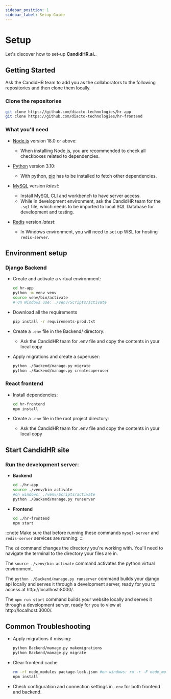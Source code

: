 ```yaml
---
sidebar_position: 1
sidebar_label: Setup-Guide
---
```


# Setup

Let's discover how to set-up **CandidHR.ai.**.

## Getting Started
Ask the CandidHR team to add you as the collaborators to the following repositories and then clone them locally.

### Clone the repositories

```bash
git clone https://github.com/diacto-technologies/hr-app
git clone https://github.com/diacto-technologies/hr-frontend
```
### What you'll need

- [Node.js](https://nodejs.org/en/download/) version 18.0 or above:
  - When installing Node.js, you are recommended to check all checkboxes related to dependencies.

- [Python](https://www.python.org/downloads/release/python-3100/) version 3.10:
  - With python, [pip](https://pip.pypa.io/en/stable/installation/) has to be installed to fetch other dependencies.

- [MySQL](https://dev.mysql.com/doc/mysql-installation-excerpt/5.7/en/) version *latest*:
  - Install MySQL CLI and workbench to have server access.
  - While in development environment, ask the CandidHR team for the `.sql` file, which needs to be imported to local SQL Database for development and testing.

- [Redis](https://redis.io/docs/latest/operate/oss_and_stack/install/install-redis/) version *latest*:
  - In Windows environment, you will need to set up WSL for hosting `redis-server`.

## Environment setup

### Django Backend

- Create and activate a virtual environment:

  ```bash
  cd hr-app
  python -m venv venv
  source venv/bin/activate  
  # On Windows use: ./venv/Scripts/activate
  ```

- Download all the requirements

  ```bash
  pip install -r requirements-prod.txt
  ```

- Create a `.env` file in the Backend/ directory:
  - Ask the CandidHR team for .env file and copy the contents in your local copy

- Apply migrations and create a superuser:

  ```bash
  python ./Backend/manage.py migrate
  python ./Backend/manage.py createsuperuser
  ```

### React frontend

- Install dependencies:
  
  ```bash
  cd hr-frontend
  npm install
  ```

- Create a `.env` file in the root project directory:
  - Ask the CandidHR team for .env file and copy the contents in your local copy

## Start CandidHR site

### Run the development server:

- **Backend**
  ```bash
  cd ./hr-app
  source ./venv/bin activate 
  #on windows: ./venv/Scripts/activate
  python ./Backend/manage.py runserver
  ```

- **Frontend**
  ```bash
  cd ./hr-frontend
  npm start
  ```

:::note
Make sure that before running these commands `mysql-server` and `redis-server` services are running:
:::

The `cd` command changes the directory you're working with. You'll need to navigate the terminal to the directory your files are in.

The `source ./venv/bin activate` command activates the python virtual environment.

The `python ./Backend/manage.py runserver` command builds your django api locally and serves it through a development server, ready for you to access at http://localhost:8000/.

The `npm run start` command builds your website locally and serves it through a development server, ready for you to view at http://localhost:3000/.

## Common Troubleshooting

- Apply migrations if missing:

  ```bash
  python Backend/manage.py makemigrations
  python Backend/manage.py migrate
  ```

- Clear frontend cache 

  ```bash
  rm -rf node_modules package-lock.json #on windows: rm -r -F node_modules package-lock.json
  npm install
  ```

- Check configuration and connection settings in `.env` for both frontend and backend.